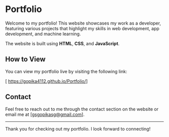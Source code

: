 # Portfolio

Welcome to my portfolio! This website showcases my work as a developer, featuring various projects that highlight my skills in web development, app development, and machine learning.

The website is built using **HTML**, **CSS**, and **JavaScript**.

## How to View
You can view my portfolio live by visiting the following link:

[ https://gopika4112.github.io/Portfolio/]

## Contact
Feel free to reach out to me through the contact section on the website or email me at [gsgopikasg@gmail.com].

---

Thank you for checking out my portfolio. I look forward to connecting!
